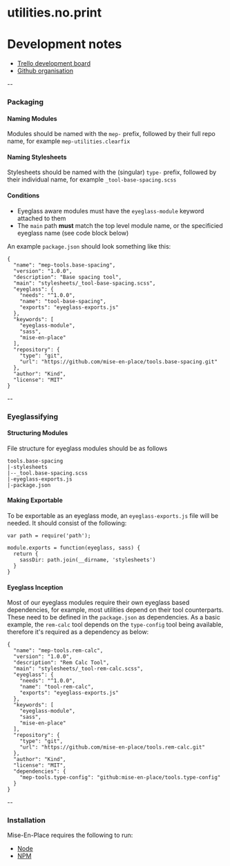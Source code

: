 # utilities.no.print

# Development notes

- [Trello development board](https://trello.com/b/TbbnXZIc/mise-en-place-development)
- [Github organisation](https://github.com/mise-en-place)

--

### Packaging
#### Naming Modules
Modules should be named with the `mep-` prefix, followed by their full repo name, for example `mep-utilities.clearfix`
#### Naming Stylesheets
Stylesheets should be named with the (singular) `type-` prefix, followed by their individual name, for example `_tool-base-spacing.scss`

#### Conditions
- Eyeglass aware modules must have the `eyeglass-module` keyword attached to them
- The `main` path **must** match the top level module name, or the specificied eyeglass name (see code block below)

An example `package.json` should look something like this:

```
{
  "name": "mep-tools.base-spacing",
  "version": "1.0.0",
  "description": "Base spacing tool",
  "main": "stylesheets/_tool-base-spacing.scss",
  "eyeglass": {
    "needs": "^1.0.0",
    "name": "tool-base-spacing",
    "exports": "eyeglass-exports.js"
  },
  "keywords": [
    "eyeglass-module",
    "sass",
    "mise-en-place"
  ],
  "repository": {
    "type": "git",
    "url": "https://github.com/mise-en-place/tools.base-spacing.git"
  },
  "author": "Kind",
  "license": "MIT"
}

```

--

### Eyeglassifying
#### Structuring Modules
File structure for eyeglass modules should be as follows

```
tools.base-spacing
|-stylesheets
|--_tool.base-spacing.scss
|-eyeglass-exports.js
|-package.json
```


#### Making Exportable

To be exportable as an eyeglass mode, an `eyeglass-exports.js` file will be needed. It should consist of the following:
```
var path = require('path');

module.exports = function(eyeglass, sass) {
  return {
    sassDir: path.join(__dirname, 'stylesheets')
  }
}
```

#### Eyeglass Inception
Most of our eyeglass modules require their own eyeglass based dependencies, for example, most utilities depend on their tool counterparts. These need to be defined in the `package.json` as dependencies. As a basic example, the `rem-calc` tool depends on the `type-config` tool being available, therefore it's required as a dependency as below:

```
{
  "name": "mep-tools.rem-calc",
  "version": "1.0.0",
  "description": "Rem Calc Tool",
  "main": "stylesheets/_tool-rem-calc.scss",
  "eyeglass": {
    "needs": "^1.0.0",
    "name": "tool-rem-calc",
    "exports": "eyeglass-exports.js"
  },
  "keywords": [
    "eyeglass-module",
    "sass",
    "mise-en-place"
  ],
  "repository": {
    "type": "git",
    "url": "https://github.com/mise-en-place/tools.rem-calc.git"
  },
  "author": "Kind",
  "license": "MIT",
  "dependencies": {
    "mep-tools.type-config": "github:mise-en-place/tools.type-config"
  }
}

```


--
### Installation
Mise-En-Place requires the following to run:

- [Node](#)
- [NPM](#)
